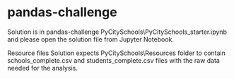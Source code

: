 # pandas-challenge

Solution is in pandas-challenge PyCitySchools\PyCitySchools_starter.ipynb and please open the solution file from Jupyter Notebook.

Resource files
Solution expects PyCitySchools\Resources folder to contain schools_complete.csv and students_complete.csv files with the raw data needed for the analysis.